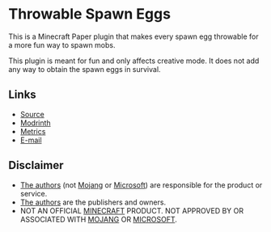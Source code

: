 Throwable Spawn Eggs
====================

This is a Minecraft Paper plugin that makes every spawn egg throwable for a more fun way to spawn mobs.

This plugin is meant for fun and only affects creative mode. It does not add any way to obtain the spawn eggs in survival.

Links
-----

* [Source][source]
* [Modrinth][modrinth]
* [Metrics][metrics]
* [E-mail][email]

Disclaimer
----------

* [The authors][authors] (not [Mojang][mojang] or [Microsoft][microsoft]) are responsible for the product or service.
* [The authors][authors] are the publishers and owners.
* NOT AN OFFICIAL [MINECRAFT][minecraft] PRODUCT. NOT APPROVED BY OR ASSOCIATED WITH [MOJANG][mojang] OR [MICROSOFT][microsoft].

[authors]: https://github.com/sh-dima/throwable-spawn-eggs/graphs/contributors (The authors of this project)
[email]: mailto:dima.o.sh@proton.me,yezhanting@gmail.com (E-mail the authors of this project)

[source]: https://github.com/sh-dima/throwable-spawn-eggs (The source code of this project)
[modrinth]: https://modrinth.com/project/throwable-spawn-eggs (This project on Modrinth)
[metrics]: https://bstats.org/plugin/bukkit/Throwable%20Spawn%20Eggs/27754 (The metrics for this project on bStats)

[minecraft]: https://www.minecraft.net/ (Minecraft)
[microsoft]: https://www.microsoft.com/ (Microsoft)
[mojang]: https://minecraft.wiki/w/Mojang_Studios (Mojang Studios)
